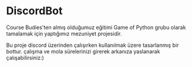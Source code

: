 # DiscordBot
Course Budies'ten almış olduğumuz eğitimi Game of Python grubu olarak tamalamak için yaptığımız mezuniyet projesidir.


Bu proje discord üzerinden çalışırken kullanılmak üzere tasarlanmış bir bottur. çalışma ve mola sürelerinizi girerek arkanıza yaslanarak çalışabilirsiniz:)

